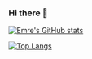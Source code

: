 ### Hi there 👋

[![Emre's GitHub stats](https://github-readme-stats.vercel.app/api?username=emrygtt)](https://github.com/emrygtt/github-readme-stats)

[![Top Langs](https://github-readme-stats.vercel.app/api/top-langs/?username=emrygtt&layout=compact)](https://github.com/emrygtt/github-readme-stats)


